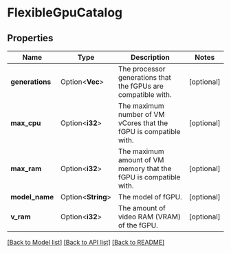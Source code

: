 # FlexibleGpuCatalog

## Properties

Name | Type | Description | Notes
------------ | ------------- | ------------- | -------------
**generations** | Option<**Vec<String>**> | The processor generations that the fGPUs are compatible with. | [optional]
**max_cpu** | Option<**i32**> | The maximum number of VM vCores that the fGPU is compatible with. | [optional]
**max_ram** | Option<**i32**> | The maximum amount of VM memory that the fGPU is compatible with. | [optional]
**model_name** | Option<**String**> | The model of fGPU. | [optional]
**v_ram** | Option<**i32**> | The amount of video RAM (VRAM) of the fGPU. | [optional]

[[Back to Model list]](../README.md#documentation-for-models) [[Back to API list]](../README.md#documentation-for-api-endpoints) [[Back to README]](../README.md)


